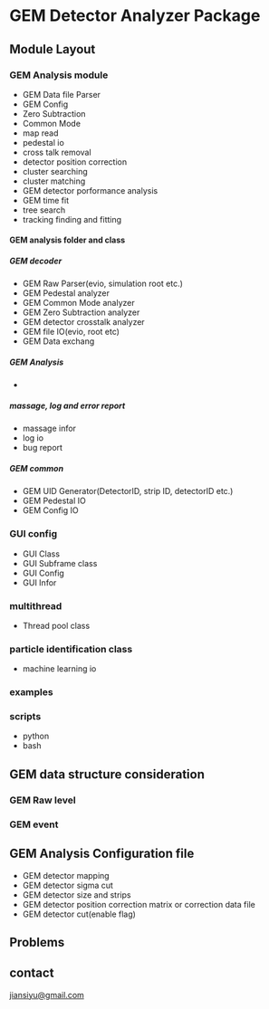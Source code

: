 # GEM Detector Analyzer Package

## Module Layout

### GEM Analysis module

*  GEM Data file Parser
*  GEM Config
*  Zero Subtraction 
*  Common Mode
*  map read
*  pedestal io
*  cross talk removal 
*  detector position correction
*  cluster searching
*  cluster matching
*  GEM detector porformance analysis 
*  GEM time fit
*  tree search 
*  tracking finding and fitting

#### GEM analysis folder and class

##### GEM decoder
*  GEM Raw Parser(evio, simulation root etc.)
*  GEM Pedestal analyzer
*  GEM Common Mode analyzer
*  GEM Zero Subtraction analyzer
*  GEM detector crosstalk analyzer
*  GEM file IO(evio, root etc)
*  GEM Data exchang

##### GEM Analysis
*  


##### massage, log and error report
* massage infor 
* log io
* bug report

##### GEM common 
*  GEM UID Generator(DetectorID, strip ID, detectorID etc.)
*  GEM Pedestal IO
*  GEM Config IO

### GUI config
* GUI Class 
* GUI Subframe class
* GUI Config
* GUI Infor

### multithread 
* Thread pool class

### particle identification class
* machine learning io

### examples

### scripts
* python
* bash 


## GEM data structure consideration

### GEM Raw level

### GEM event

## GEM Analysis Configuration file 

* GEM detector mapping
* GEM detector sigma cut
* GEM detector size and strips
* GEM detector position correction matrix or correction data file
* GEM detector cut(enable flag)


## Problems


## contact 

jiansiyu@gmail.com
